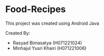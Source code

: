 # Food-Recipes
This project was created using Android Java

Created By:
- Rasyad Bimasatya (H071221024)
- Minhajul Yusri Khairi (H071221006)
